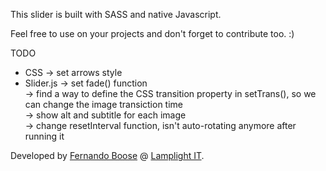 This slider is built with SASS and native Javascript.

Feel free to use on your projects and don't forget to contribute too. :)

TODO 

- CSS -> set arrows style
- Slider.js -> set fade() function <br />
			-> find a way to define the CSS transition property in setTrans(), so we can change the image transiction time <br />
			-> show alt and subtitle for each image <br />
			-> change resetInterval function, isn't auto-rotating anymore after running it


Developed by [Fernando Boose](http://twitter.com/misfitcoder) @ [Lamplight IT](http://www.lamplight.com.br).